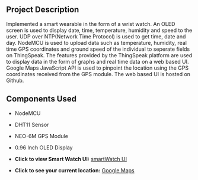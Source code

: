 ## Project Description

Implemented a smart wearable in the form of a wrist watch. An OLED screen is used to display date, time, temperature, humidity and speed to the user. UDP over NTP(Network Time Protocol) is used to get time, date and day. NodeMCU is used to upload data such as temperature, humidity, real time GPS coordinates and ground speed of the individual to seperate fields on ThingSpeak. The features provided by the ThingSpeak platform are used to display data in the form of graphs and real time data on a web based UI. Google Maps JavaScript API is used to pinpoint the location using the GPS coordinates received from the GPS module. The web based UI is hosted on Github.

## Components Used

* NodeMCU
* DHT11 Sensor
* NEO-6M GPS Module
* 0.96 Inch OLED Display


* **Click to view Smart Watch UI:**
[smartWatch UI](https://kaustubhshan27.github.io/SmartWatch/UI)
* **Click to see your current location:**
[Google Maps](https://kaustubhshan27.github.io/SmartWatch/maps)
